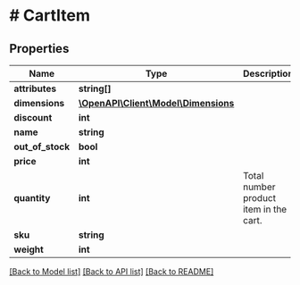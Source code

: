 # # CartItem

## Properties

Name | Type | Description | Notes
------------ | ------------- | ------------- | -------------
**attributes** | **string[]** |  | [optional]
**dimensions** | [**\OpenAPI\Client\Model\Dimensions**](Dimensions.md) |  | [optional]
**discount** | **int** |  | [optional]
**name** | **string** |  | [optional]
**out_of_stock** | **bool** |  | [optional]
**price** | **int** |  | [optional]
**quantity** | **int** | Total number product item in the cart. | [optional]
**sku** | **string** |  | [optional]
**weight** | **int** |  | [optional]

[[Back to Model list]](../../README.md#models) [[Back to API list]](../../README.md#endpoints) [[Back to README]](../../README.md)
